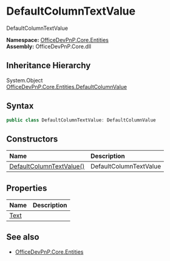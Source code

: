 # DefaultColumnTextValue
DefaultColumnTextValue  

**Namespace:** [OfficeDevPnP.Core.Entities](OfficeDevPnP.Core.Entities.md)  
**Assembly:** OfficeDevPnP.Core.dll  
## Inheritance Hierarchy
System.Object  
    [OfficeDevPnP.Core.Entities.DefaultColumnValue](OfficeDevPnP.Core.Entities.DefaultColumnValue.md)
## Syntax
```C#
public class DefaultColumnTextValue: DefaultColumnValue
```
## Constructors
|**Name**|**Description**|
|:-----|:-----|
| [DefaultColumnTextValue()](OfficeDevPnP.Core.Entities.DefaultColumnTextValue.ctor1.md) | <summary> DefaultColumnTextValue </summary>
## Properties
|**Name**|**Description**|
|:-----|:-----|
| [Text](OfficeDevPnP.Core.Entities.DefaultColumnTextValue.Text.md) | 
## See also
- [OfficeDevPnP.Core.Entities](OfficeDevPnP.Core.Entities.md)
